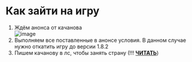 # Как зайти на игру
1. Ждём анонса от качанова <br> ![image](https://github.com/Sanceilaks/kachanov-games/assets/39582793/3770898a-562d-4523-870d-9751be78dfee)
2. Выполняем все поставленные в анонсе условия. В данном случае нужно откатить игру до версии 1.8.2
3. Пишем качанову в лс, чтобы занять страну (!!! [**ЧИТАТЬ**](FAQ.md#)) 
